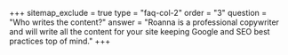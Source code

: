 +++
sitemap_exclude = true
type = "faq-col-2"
order = "3"
question = "Who writes the content?"
answer = "Roanna is a professional copywriter and will write all the content for your site keeping Google and SEO best practices top of mind."
+++
